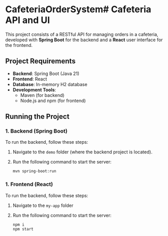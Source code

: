 # CafeteriaOrderSystem# Cafeteria API and UI

This project consists of a RESTful API for managing orders in a cafeteria, developed with **Spring Boot** for the backend and a **React** user interface for the frontend.

## Project Requirements

- **Backend**: Spring Boot (Java 21)
- **Frontend**: React
- **Database**: In-memory H2 database
- **Development Tools**:
  - Maven (for backend)
  - Node.js and npm (for frontend)

## Running the Project

### 1. Backend (Spring Boot)

To run the backend, follow these steps:

1. Navigate to the `demo` folder (where the backend project is located).
   
2. Run the following command to start the server:
   
   ```bash
   mvn spring-boot:run


### 1. Frontend (React)

To run the backend, follow these steps:

1. Navigate to the `my-app` folder 
   
2. Run the following command to start the server:
   
   ```bash
   npm i
   npm start